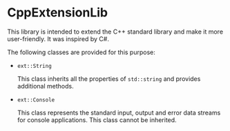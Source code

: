 # CppExtensionLib

This library is intended to extend the C++ standard library and make it more user-friendly. It was inspired by C#.

The following classes are provided for this purpose:

- `ext::String`

   This class inherits all the properties of `std::string` and provides additional methods.

- `ext::Console`

   This class represents the standard input, output and error data streams for console applications. This class cannot be inherited.